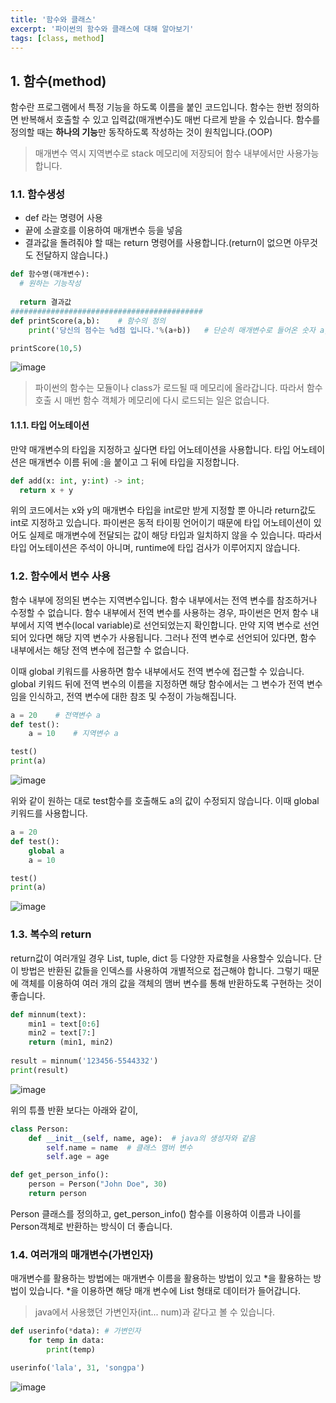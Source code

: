 ```yaml
---
title: '함수와 클래스'
excerpt: '파이썬의 함수와 클래스에 대해 알아보기'
tags: [class, method]
---
```


## 1. 함수(method)

함수란 프로그램에서 특정 기능을 하도록 이름을 붙인 코드입니다.
함수는 한번 정의하면 반복해서 호출할 수 있고 입력값(매개변수)도 매번 다르게 받을 수 있습니다.
함수를 정의할 때는 **하나의 기능**만 동작하도록 작성하는 것이 원칙입니다.(OOP)

> 매개변수 역시 지역변수로 stack 메모리에 저장되어 함수 내부에서만 사용가능합니다.

### 1.1. 함수생성

- def 라는 명령어 사용
- 끝에 소괄호를 이용하여 매개변수 등을 넣음
- 결과값을 돌려줘야 할 때는 return 명령어를 사용합니다.(return이 없으면 아무것도 전달하지 않습니다.)

```python
def 함수명(매개변수):
  # 원하는 기능작성
  
  return 결과값
###########################################
def printScore(a,b):    # 함수의 정의
    print('당신의 점수는 %d점 입니다.'%(a+b))   # 단순히 매개변수로 들어온 숫자 a,b를 더하는 함수

printScore(10,5)
```
![image](https://user-images.githubusercontent.com/78904413/234593686-ccc8cb68-c3c2-4ff9-9f76-cbb874a8ec86.png)

> 파이썬의 함수는 모듈이나 class가 로드될 때 메모리에 올라갑니다.
> 따라서 함수 호출 시 매번 함수 객체가 메모리에 다시 로드되는 일은 없습니다.

#### 1.1.1. 타입 어노테이션

만약 매개변수의 타입을 지정하고 싶다면 타입 어노테이션을 사용합니다.
타입 어노테이션은 매개변수 이름 뒤에 \:을 붙이고 그 뒤에 타입을 지정합니다.
```python
def add(x: int, y:int) -> int;
  return x + y
```
위의 코드에서는 x와 y의 매개변수 타입을 int로만 받게 지정할 뿐 아니라 return값도 int로 지정하고 있습니다.
파이썬은 동적 타이핑 언어이기 때문에 타입 어노테이션이 있어도 실제로 매개변수에 전달되는 값이 해당 타입과 일치하지 않을 수 있습니다.
따라서 타입 어노테이션은 주석이 아니며, runtime에 타입 검사가 이루어지지 않습니다.

### 1.2. 함수에서 변수 사용

함수 내부에 정의된 변수는 지역변수입니다. 함수 내부에서는 전역 변수를 참조하거나 수정할 수 없습니다.
함수 내부에서 전역 변수를 사용하는 경우, 파이썬은 먼저 함수 내부에서 지역 변수(local variable)로 선언되었는지 확인합니다.
만약 지역 변수로 선언되어 있다면 해당 지역 변수가 사용됩니다.
그러나 전역 변수로 선언되어 있다면, 함수 내부에서는 해당 전역 변수에 접근할 수 없습니다.

이때 global 키워드를 사용하면 함수 내부에서도 전역 변수에 접근할 수 있습니다.
global 키워드 뒤에 전역 변수의 이름을 지정하면 해당 함수에서는 그 변수가 전역 변수임을 인식하고,
전역 변수에 대한 참조 및 수정이 가능해집니다.

```python
a = 20    # 전역변수 a
def test():
    a = 10    # 지역변수 a

test()
print(a)
```
![image](https://user-images.githubusercontent.com/78904413/234596234-c8969d3b-8081-4f02-8d02-a83c357309d8.png)

위와 같이 원하는 대로 test함수를 호출해도 a의 값이 수정되지 않습니다. 이때 global 키워드를 사용합니다.

```python
a = 20
def test():
    global a
    a = 10

test()
print(a)
```
![image](https://user-images.githubusercontent.com/78904413/234596551-1cfed6d6-a92e-411c-b529-0d3b9ac8c4d2.png)

### 1.3. 복수의 return

return값이 여러개일 경우 List, tuple, dict 등 다양한 자료형을 사용할수 있습니다.
단 이 방법은 반환된 값들을 인덱스를 사용하여 개별적으로 접근해야 합니다.
그렇기 때문에 객체를 이용하여 여러 개의 값을 객체의 맴버 변수를 통해 반환하도록 구현하는 것이 좋습니다.

```python
def minnum(text):
    min1 = text[0:6]
    min2 = text[7:]
    return (min1, min2)
            
result = minnum('123456-5544332')
print(result)
```
![image](https://user-images.githubusercontent.com/78904413/234601608-f89ee43b-00e9-4283-8012-a3f0d7313ed5.png)

위의 튜플 반환 보다는 아래와 같이,

```python
class Person:
    def __init__(self, name, age):  # java의 생성자와 같음
        self.name = name  # 클래스 맴버 변수
        self.age = age

def get_person_info():
    person = Person("John Doe", 30)
    return person
```
Person 클래스를 정의하고, get_person_info() 함수를 이용하여 이름과 나이를 Person객체로 반환하는 방식이 더 좋습니다.

### 1.4. 여러개의 매개변수(가변인자)
매개변수를 활용하는 방법에는 매개변수 이름을 활용하는 방법이 있고 \*을 활용하는 방법이 있습니다.
\*을 이용하면 해당 매개 변수에 List 형태로 데이터가 들어갑니다.

> java에서 사용했던 가변인자(int... num)과 같다고 볼 수 있습니다.

```python
def userinfo(*data): # 가변인자
    for temp in data:
        print(temp)

userinfo('lala', 31, 'songpa')
```
![image](https://user-images.githubusercontent.com/78904413/234606991-93efe04f-6702-46b0-b81d-661458e25b48.png)
